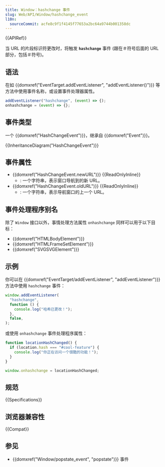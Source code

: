```yaml
---
title: Window：hashchange 事件
slug: Web/API/Window/hashchange_event
l10n:
  sourceCommit: acfe8c9f1f4145f77653a2bc64a9744b001358dc
---
```


{{APIRef}}

当 URL 的片段标识符更改时，将触发 **`hashchange`** 事件 (跟在＃符号后面的 URL 部分，包括＃符号)。

## 语法

在如 {{domxref("EventTarget.addEventListener", "addEventListener()")}} 等方法中使用事件名称，或设置事件处理器属性。

```js
addEventListener("hashchange", (event) => {);
onhashchange = (event) => {};
```

## 事件类型

一个 {{domxref("HashChangeEvent")}}，继承自 {{domxref("Event")}}。

{{InheritanceDiagram("HashChangeEvent")}}

## 事件属性

- {{domxref("HashChangeEvent.newURL")}} {{ReadOnlyInline}}
  - : 一个字符串，表示窗口导航到的新 URL。
- {{domxref("HashChangeEvent.oldURL")}} {{ReadOnlyInline}}
  - : 一个字符串，表示导航窗口的上一个 URL。

## 事件处理程序别名

除了 `Window` 接口以外，事情处理方法属性 `onhashchange` 同样可以用于以下目标：

- {{domxref("HTMLBodyElement")}}
- {{domxref("HTMLFrameSetElement")}}
- {{domxref("SVGSVGElement")}}

## 示例

你可以在 {{domxref("EventTarget/addEventListener", "addEventListener")}} 方法中使用 `hashchange` 事件：

```js
window.addEventListener(
  "hashchange",
  function () {
    console.log("哈希已更改！");
  },
  false,
);
```

或使用 `onhashchange` 事件处理程序属性：

```js
function locationHashChanged() {
  if (location.hash === "#cool-feature") {
    console.log("你正在访问一个很酷的功能！");
  }
}

window.onhashchange = locationHashChanged;
```

## 规范

{{Specifications}}

## 浏览器兼容性

{{Compat}}

## 参见

- {{domxref("Window/popstate_event", "popstate")}} 事件

